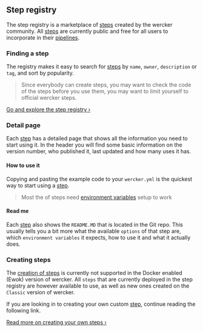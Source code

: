 ## Step registry

The step registry is a marketplace of [steps](/docs/steps/index.html) created by
the wercker community. All [steps](/docs/steps/index.html) are currently public
and free for all users to incorporate in their [pipelines](/docs/pipelines/index.html).


### Finding a step

The registry makes it easy to search for [steps](/docs/steps/index.html) by `name`, `owner`, `description` or `tag`,
and sort by popularity.

> Since everybody can create steps, you may want to check the code of the steps
> before you use them, you may want to limit yourself to official wercker steps.

[Go and explore the step registry &rsaquo;](https://app.wercker.com/#explore/steps/search/)

### Detail page

Each [step](/docs/steps/index.html) has a detailed page that shows all the information you need to start using it.
In the header you will find some basic information on the version number, who published it, last updated
and how many uses it has.

#### How to use it

Copying and pasting the example code to your `wercker.yml` is the quickest way
to start using a [step](/docs/steps/index.html).

> Most the of steps need [environment variables](/docs/environment-variables/index.html) setup to work

#### Read me

Each [step](/docs/steps/index.html) also shows the `README.MD` that is located in the Git repo.
This usually tells you a bit more what the available `options` of that step are,
which `environment variables` it expects, how to use it and what it actually does.


### Creating steps

The [creation of steps](/docs/steps/creating-steps.html) is currently not supported
in the Docker enabled (Ewok) version of wercker. All `steps` that are currently
deployed in the step registry are however available to use, as well as new ones
created on the `Classic` version of wercker.

If you are looking in to creating your own custom [step](/docs/steps/index.html), continue reading the following link.

[Read more on creating your own steps &rsaquo;](/docs/steps/creating-steps.html)
